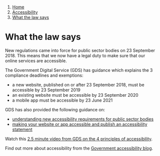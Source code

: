 1.  [Home](/docs/core/contents)
2.  [Accessibility](/docs/core/accessibility/overview)
3.  [What the law says](#)

# What the law says

New regulations came into force for public sector bodies on 23 September 2018. This means that we now have a legal duty to make sure that our online services are accessible.

The Government Digital Service (GDS) has guidance which explains the 3 compliance deadlines and exemptions:

-   a new website, published on or after 23 September 2018, must be accessible by 23 September 2019
-   an existing website must be accessible by 23 September 2020
-   a mobile app must be accessible by 23 June 2021

GDS has also provided the following guidance on:
- [understanding new accessibility requirements for public sector bodies](https://www.gov.uk/guidance/accessibility-requirements-for-public-sector-websites-and-apps#procuring-an-accessible-website-or-app)
- [making your website or app accessible and publish an accessibility statement](https://www.gov.uk/guidance/make-your-website-or-app-accessible-and-publish-an-accessibility-statement)

Watch this [2.5 minute video from GDS on the 4 principles of accessibility](https://www.youtube.com/watch?v=hs8sykCaf3E&list=PL5tovFCB3CsD_7_yeY1n6W4rxYkIupUln&index=2).

Find out more about accessibility from the [Government accessibility blog](https://accessibility.blog.gov.uk/). 

